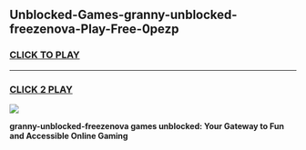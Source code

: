 
## Unblocked-Games-granny-unblocked-freezenova-Play-Free-0pezp
<h3>
<a href="https://premium76.site?title=granny-unblocked-freezenova&ref=15A">CLICK TO PLAY</a></h3>
<hr>

<h3>
<a href="https://premium76.site?title=granny-unblocked-freezenova&ref=15A">CLICK 2 PLAY</a>
  
</h3>

<a href="https://premium76.site?title=granny-unblocked-freezenova&ref=15A"><img src="https://clearcache.store/games.png"></a>


**granny-unblocked-freezenova games unblocked: Your Gateway to Fun and Accessible Online Gaming**
